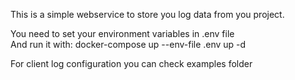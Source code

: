 This is a simple webservice to store you log data from you project.

You need to set your environment variables in .env file<br>
And run it with:
docker-compose up --env-file .env up -d


For client log configuration you can check examples folder